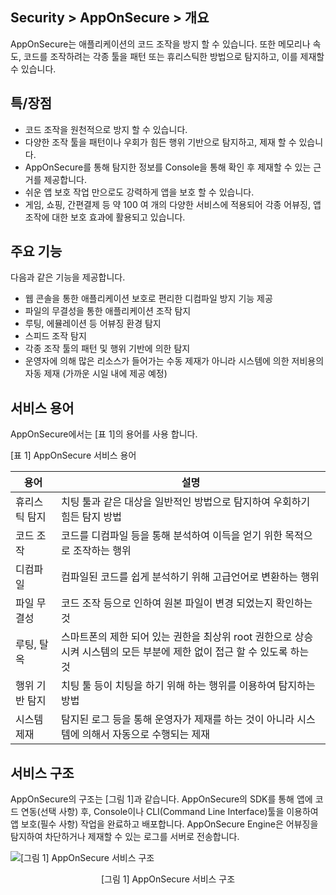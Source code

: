 ## Security > AppOnSecure > 개요

AppOnSecure는 애플리케이션의 코드 조작을 방지 할 수 있습니다. 또한 메모리나 속도, 코드를 조작하려는 각종 툴을 패턴 또는 휴리스틱한 방법으로 탐지하고, 이를 제재할 수 있습니다.

## 특/장점

* 코드 조작을 원천적으로 방지 할 수 있습니다.
* 다양한 조작 툴을 패턴이나 우회가 힘든 행위 기반으로 탐지하고, 제재 할 수 있습니다.
* AppOnSecure를 통해 탐지한 정보를 Console을 통해 확인 후 제재할 수 있는 근거를 제공합니다.
* 쉬운 앱 보호 작업 만으로도 강력하게 앱을 보호 할 수 있습니다.
* 게임, 쇼핑, 간편결제 등 약 100 여 개의 다양한 서비스에 적용되어 각종 어뷰징, 앱 조작에 대한 보호 효과에 활용되고 있습니다.

## 주요 기능

다음과 같은 기능을 제공합니다.

* 웹 콘솔을 통한 애플리케이션 보호로 편리한 디컴파일 방지 기능 제공
* 파일의 무결성을 통한 애플리케이션 조작 탐지
* 루팅, 에뮬레이션 등 어뷰징 환경 탐지
* 스피드 조작 탐지
* 각종 조작 툴의 패턴 및 행위 기반에 의한 탐지
* 운영자에 의해 많은 리소스가 들어가는 수동 제재가 아니라 시스템에 의한 저비용의 자동 제재 (가까운 시일 내에 제공 예정)

## 서비스 용어

AppOnSecure에서는 [표 1]의 용어를 사용 합니다.

[표 1] AppOnSecure 서비스 용어

| 용어       | 설명                                                                      |
| -------- | ----------------------------------------------------------------------- |
| 휴리스틱 탐지  | 치팅 툴과 같은 대상을 일반적인 방법으로 탐지하여 우회하기 힘든 탐지 방법                               |
| 코드 조작    | 코드를 디컴파일 등을 통해 분석하여 이득을 얻기 위한 목적으로 조작하는 행위                              |
| 디컴파일     | 컴파일된 코드를 쉽게 분석하기 위해 고급언어로 변환하는 행위                                       |
| 파일 무결성   | 코드 조작 등으로 인하여 원본 파일이 변경 되었는지 확인하는 것                                     |
| 루팅, 탈옥   | 스마트폰의 제한 되어 있는 권한을 최상위 root 권한으로 상승시켜 시스템의 모든 부분에 제한 없이 접근 할 수 있도록 하는 것 |
| 행위 기반 탐지 | 치팅 툴 등이 치팅을 하기 위해 하는 행위를 이용하여 탐지하는 방법                                   |
| 시스템 제재   | 탐지된 로그 등을 통해 운영자가 제재를 하는 것이 아니라 시스템에 의해서 자동으로 수행되는 제재                   |

## 서비스 구조

AppOnSecure의 구조는 [그림 1]과 같습니다.
AppOnSecure의 SDK를 통해 앱에 코드 연동(선택 사항) 후, Console이나 CLI(Command Line Interface)툴을 이용하여 앱 보호(필수 사항) 작업을 완료하고 배포합니다. AppOnSecure Engine은 어뷰징을 탐지하여 차단하거나 제재할 수 있는 로그를 서버로 전송합니다.

![[그림 1] AppOnSecure 서비스 구조](http://static.toastoven.net/prod_appguard/AppOnSecure_overview01.png)
<center>[그림 1] AppOnSecure 서비스 구조</center>

